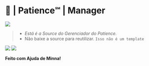 # 🍰 | Patience℠ | Manager

![](https://cdn.discordapp.com/attachments/853608778116628520/860958111371886592/barra08.gif)
> * *Está é a Source do Gerenciador do Patience.*
> * Não baixe a source para reutilizar. `Isso não é um template`

![](https://cdn.discordapp.com/attachments/853608778116628520/860958111371886592/barra08.gif)
![](https://cdn.discordapp.com/attachments/856593616767549470/865341260724961280/PicsArt_03-20-02.18.22.png)



**Feito com Ajuda de Minna!**
